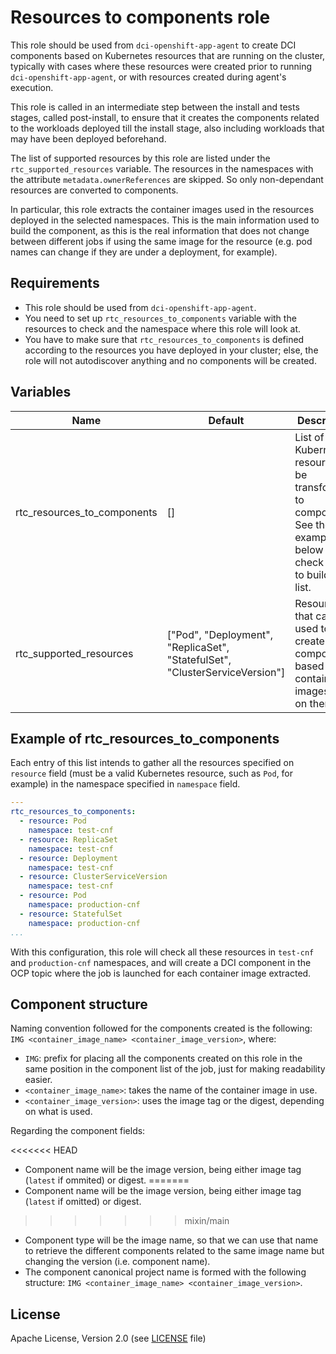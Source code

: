 # Resources to components role

This role should be used from `dci-openshift-app-agent` to create DCI components based on Kubernetes resources that are running on the cluster, typically with cases where these resources were created prior to running `dci-openshift-app-agent`, or with resources created during agent's execution.

This role is called in an intermediate step between the install and tests stages, called post-install, to ensure that it creates the components related to the workloads deployed till the install stage, also including workloads that may have been deployed beforehand.

The list of supported resources by this role are listed under the `rtc_supported_resources` variable. The resources in the namespaces with the attribute `metadata.ownerReferences` are skipped. So only non-dependant resources are converted to components.

In particular, this role extracts the container images used in the resources deployed in the selected namespaces. This is the main information used to build the component, as this is the real information that does not change between different jobs if using the same image for the resource (e.g. pod names can change if they are under a deployment, for example).

## Requirements

- This role should be used from `dci-openshift-app-agent`.
- You need to set up `rtc_resources_to_components` variable with the resources to check and the namespace where this role will look at.
- You have to make sure that `rtc_resources_to_components` is defined according to the resources you have deployed in your cluster; else, the role will not autodiscover anything and no components will be created.

## Variables

Name                                    | Default                                                                      | Description
--------------------------------------- | ---------------------------------------------------------------------------- | -------------------------------------------------------------
rtc\_resources\_to\_components          | []                                                                           | List of Kubernetes resources to be transformed to components. See the example below to check how to build this list.
rtc\_supported\_resources               | ["Pod", "Deployment", "ReplicaSet", "StatefulSet", "ClusterServiceVersion"]  | Resources that can be used to create components based on the container images used on them.

## Example of rtc_resources_to_components

Each entry of this list intends to gather all the resources specified on `resource` field (must be a valid Kubernetes resource, such as `Pod`, for example) in the namespace specified in `namespace` field.

```yaml
---
rtc_resources_to_components:
  - resource: Pod
    namespace: test-cnf
  - resource: ReplicaSet
    namespace: test-cnf
  - resource: Deployment
    namespace: test-cnf
  - resource: ClusterServiceVersion
    namespace: test-cnf
  - resource: Pod
    namespace: production-cnf
  - resource: StatefulSet
    namespace: production-cnf
...
```

With this configuration, this role will check all these resources in `test-cnf` and `production-cnf` namespaces, and will create a DCI component in the OCP topic where the job is launched for each container image extracted.

## Component structure

Naming convention followed for the components created is the following: `IMG <container_image_name> <container_image_version>`, where:

- `IMG`: prefix for placing all the components created on this role in the same position in the component list of the job, just for making readability easier.
- `<container_image_name>`: takes the name of the container image in use.
- `<container_image_version>`: uses the image tag or the digest, depending on what is used.

Regarding the component fields:

<<<<<<< HEAD
- Component name will be the image version, being either image tag (`latest` if ommited) or digest.
=======
- Component name will be the image version, being either image tag (`latest` if omitted) or digest.
>>>>>>> mixin/main
- Component type will be the image name, so that we can use that name to retrieve the different components related to the same image name but changing the version (i.e. component name).
- The component canonical project name is formed with the following structure: `IMG <container_image_name> <container_image_version>`.

## License

Apache License, Version 2.0 (see [LICENSE](../../LICENSE) file)

